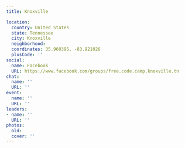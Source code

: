 ```yaml
---
title: Knoxville

location:
  country: United States
  state: Tennessee
  city: Knoxville
  neighborhood: 
  coordinates: 35.960395, -83.921026
  plusCode: ''
social:
  name: Facebook
  URL: https://www.facebook.com/groups/free.code.camp.knoxville.tn
chat:
  name: ''
  URL: ''
event:
  name: ''
  URL: ''
leaders:
- name: ''
  URL: ''
photos:
  old: 
  cover: ''
---
```

